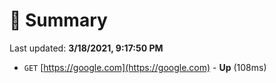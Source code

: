 # 📖 Summary
Last updated: **3/18/2021, 9:17:50 PM**

- `GET` [https://google.com](https://google.com) - **Up** (108ms)
